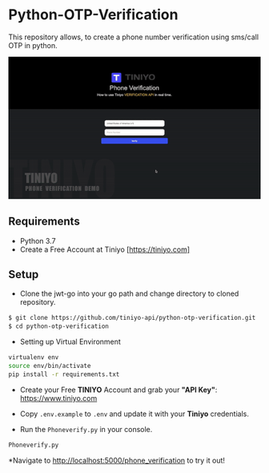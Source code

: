 # Python-OTP-Verification
This repository allows, to create a phone number verification using sms/call OTP in python.

![Python-OTP-Verification](demo/demo.gif)

## Requirements
- Python 3.7
- Create a Free Account at Tiniyo [https://tiniyo.com]

## Setup

- Clone the jwt-go into your go path and change directory to cloned repository.

```bash
$ git clone https://github.com/tiniyo-api/python-otp-verification.git
$ cd python-otp-verification
```
- Setting up Virtual Environment

```bash
virtualenv env
source env/bin/activate
pip install -r requirements.txt
```
- Create your Free **TINIYO** Account and grab your **"API Key"**: <https://www.tiniyo.com>

- Copy ```.env.example``` to ```.env``` and update it with your **Tiniyo** credentials.

- Run the ```Phoneverify.py``` in your console.

```python
Phoneverify.py
```

*Navigate to <http://localhost:5000/phone_verification> to try it out!
